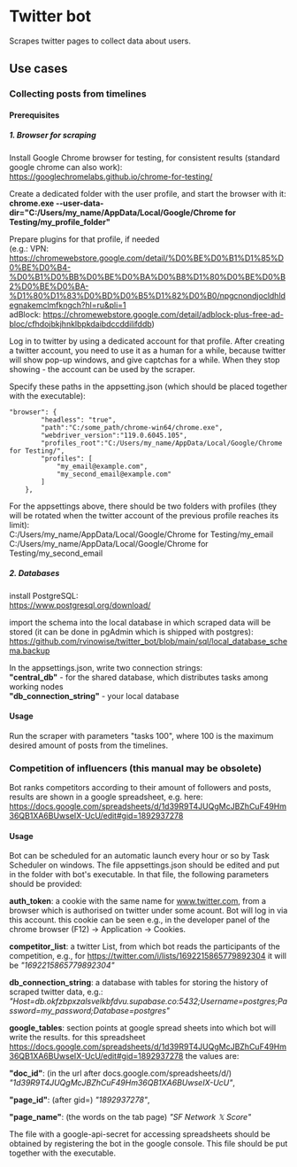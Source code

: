 # Twitter bot
Scrapes twitter pages to collect data about users.
## Use cases

### Collecting posts from timelines

#### Prerequisites

##### 1. Browser for scraping
Install Google Chrome browser for testing, for consistent results (standard google chrome can also work):  
https://googlechromelabs.github.io/chrome-for-testing/

Create a dedicated folder with the user profile, and start the browser with it:  
**chrome.exe --user-data-dir="C:/Users/my_name/AppData/Local/Google/Chrome for Testing/my_profile_folder"**

Prepare plugins for that profile, if needed  
(e.g.: VPN: https://chromewebstore.google.com/detail/%D0%BE%D0%B1%D1%85%D0%BE%D0%B4-%D0%B1%D0%BB%D0%BE%D0%BA%D0%B8%D1%80%D0%BE%D0%B2%D0%BE%D0%BA-%D1%80%D1%83%D0%BD%D0%B5%D1%82%D0%B0/npgcnondjocldhldegnakemclmfkngch?hl=ru&pli=1  
adBlock: https://chromewebstore.google.com/detail/adblock-plus-free-ad-bloc/cfhdojbkjhnklbpkdaibdccddilifddb)

Log in to twitter by using a dedicated account for that profile. After creating a twitter account, you need to use it as a human for a while, because twitter will show pop-up windows, and give captchas for a while. When they stop showing - the account can be used by the scraper.

Specify these paths in the appsetting.json (which should be placed together with the executable):
```
"browser": {
        "headless": "true",
        "path":"C:/some_path/chrome-win64/chrome.exe",
        "webdriver_version":"119.0.6045.105",
        "profiles_root":"C:/Users/my_name/AppData/Local/Google/Chrome for Testing/",
        "profiles": [
            "my_email@example.com",
            "my_second_email@example.com"
        ]
    },
```

For the appsettings above, there should be two folders with profiles (they will be rotated when the twitter account of the previous profile reaches its limit):  
C:/Users/my_name/AppData/Local/Google/Chrome for Testing/my_email  
C:/Users/my_name/AppData/Local/Google/Chrome for Testing/my_second_email  

##### 2. Databases
install PostgreSQL:  
https://www.postgresql.org/download/  

import the schema into the local database in which scraped data will be stored (it can be done in pgAdmin which is shipped with postgres):
https://github.com/rvinowise/twitter_bot/blob/main/sql/local_database_schema.backup

In the appsettings.json, write two connection strings:  
**"central_db"** - for the shared database, which distributes tasks among working nodes  
**"db_connection_string"** - your local database  

#### Usage
Run the scraper with parameters "tasks 100", where 100 is the maximum desired amount of posts from the timelines.

### Competition of influencers (this manual may be obsolete)
Bot ranks competitors according to their amount of followers and posts, results are shown in a google spreadsheet, 
e.g. here: https://docs.google.com/spreadsheets/d/1d39R9T4JUQgMcJBZhCuF49Hm36QB1XA6BUwseIX-UcU/edit#gid=1892937278
#### Usage
Bot can be scheduled for an automatic launch every hour or so by Task Scheduler on windows.
The file appsettings.json should be edited and put in the folder with bot's executable. 
In that file, the following parameters should be provided:

**auth_token**: a cookie with the same name for www.twitter.com, from a browser which is authorised on twitter under some acount. 
Bot will log in via this account. this cookie can be seen e.g., in the developer panel of the chrome browser (F12) -> Application -> Cookies.

**competitor_list**: a twitter List, from which bot reads the participants of the competition, e.g., for https://twitter.com/i/lists/1692215865779892304 it will be *"1692215865779892304"*

**db_connection_string**: a database with tables for storing the history of scraped twitter data, e.g.: *"Host=db.okfzbpxzalsvelkbfdvu.supabase.co:5432;Username=postgres;Password=my_password;Database=postgres"*

**google_tables**: section points at google spread sheets into which bot will write the results. for this spreadsheet https://docs.google.com/spreadsheets/d/1d39R9T4JUQgMcJBZhCuF49Hm36QB1XA6BUwseIX-UcU/edit#gid=1892937278 the values are: 

**"doc_id"**: (in the url after docs.google.com/spreadsheets/d/) *"1d39R9T4JUQgMcJBZhCuF49Hm36QB1XA6BUwseIX-UcU"*,

**"page_id"**: (after gid=) *"1892937278"*,

**"page_name"**: (the words on the tab page) *"SF Network 𝕏 Score"*

The file with a google-api-secret for accessing spreadsheets should be obtained by registering the bot in the google console. This file should be put together with the executable.
